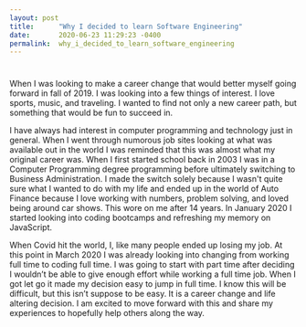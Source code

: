 ```yaml
---
layout: post
title:      "Why I decided to learn Software Engineering"
date:       2020-06-23 11:29:23 -0400
permalink:  why_i_decided_to_learn_software_engineering
---
```


# 
  When I was looking to make a career change that would better myself going forward in fall of 2019. I was looking into a few things of interest. I love sports, music, and traveling. I wanted to find not only a new career path, but something that would be fun to succeed in. 

I have always had interest in computer programming and technology just in general. When I went through numorous job sites looking at what was available out in the world I was reminded that this was almost what my original career was. When I first started school back in 2003 I was in a Computer Programming degree programming before ultimately switching to Business Administration. I made the switch solely because I wasn't quite sure what I wanted to do with my life and ended up in the world of Auto Finance because I love working with numbers, problem solving, and loved being around car shows. This wore on me after 14 years. In January 2020 I started looking into coding bootcamps and refreshing my memory on JavaScript.

  When Covid hit the world, I, like many people ended up losing my job. At this point in March 2020 I was already looking into changing from working full time to coding full time. I was going to start with part time after deciding I wouldn’t be able to give enough effort while working a full time job. When I got let go it made my decision easy to jump in full time. I know this will be difficult, but this isn’t suppose to be easy. It is a career change and life altering decision. I am excited to move forward with this and share my experiences to hopefully help others along the way.
	

